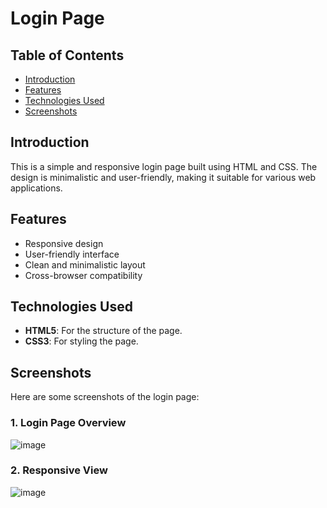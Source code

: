 # Login Page

## Table of Contents

- [Introduction](#introduction)
- [Features](#features)
- [Technologies Used](#technologies-used)
- [Screenshots](#screenshots)

## Introduction

This is a simple and responsive login page built using HTML and CSS. The design is minimalistic and user-friendly, making it suitable for various web applications.

## Features

- Responsive design
- User-friendly interface
- Clean and minimalistic layout
- Cross-browser compatibility

## Technologies Used

- **HTML5**: For the structure of the page.
- **CSS3**: For styling the page.

## Screenshots

Here are some screenshots of the login page:

### 1. Login Page Overview
![image](https://github.com/user-attachments/assets/7c9f6a83-ce6b-44dc-828a-0519046f3b28)

### 2. Responsive View
![image](https://github.com/user-attachments/assets/6f4367af-4890-4938-aad9-e82aa6a4db44)
